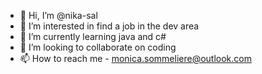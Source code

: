 - 👋 Hi, I’m @nika-sal
- 👀 I’m interested in find a job in the dev area
- 🌱 I’m currently learning java and c#
- 💞️ I’m looking to collaborate on coding
- 📫 How to reach me - monica.sommeliere@outlook.com

<!---
nika-sal/nika-sal is a ✨ special ✨ repository because its `README.md` (this file) appears on your GitHub profile.
You can click the Preview link to take a look at your changes.
--->
